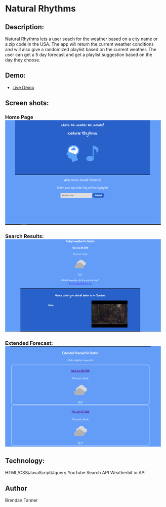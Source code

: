 # Natural Rhythms


## Description:
Natural Rhythms lets a user seach for the weather based on a city name or a zip code in the USA. 
The app will return the current weather conditions and will also give a  randomized playlist based on the current weather. 
The user can get a 5 day forecast and get a playlist suggestion based on the day they choose.

## Demo:
- [Live Demo](https://btan579.github.io/Natural-Rhythms/)

## Screen shots: 
### Home Page ![Home Page](https://github.com/Btan579/Natural-Rhythms/blob/master/natural-rhythms-home.PNG)

### Search Results:  ![Search Results](https://github.com/Btan579/Natural-Rhythms/blob/master/natural-rhythms-results.PNG)

### Extended Forecast: ![Extended Forecast](https://github.com/Btan579/Natural-Rhythms/blob/master/natural-rhythms-extended-forecast.PNG)

## Technology: 
HTML/CSS/JavaScript/Jquery
YouTube Search API
Weatherbit.io API

## Author
Brendan Tanner
